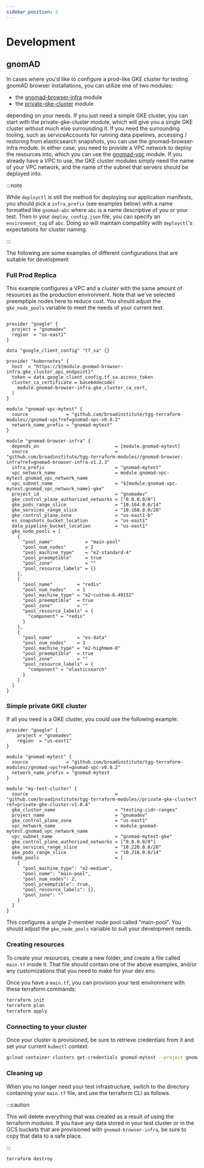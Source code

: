```yaml
---
sidebar_position: 2
---
```


# Development

## gnomAD

In cases where you'd like to configure a prod-like GKE cluster for testing gnomAD browser installations, you can utilize one of two modules:

- the [gnomad-browser-infra](https://github.com/broadinstitute/tgg-terraform-modules/tree/main/gnomad-browser-infra) module
- the [private-gke-cluster](https://github.com/broadinstitute/tgg-terraform-modules/tree/main/private-gke-cluster) module

depending on your needs. If you just need a simple GKE cluster, you can start with the private-gke-cluster module, which will give you a single GKE cluster without much else surrounding it. If you need the surrounding tooling, such as serviceAccounts for running data pipelines, accessing / restoring from elasticsearch snapshots, you can use the gnomad-browser-infra module. In either case, you need to provide a VPC network to deploy the resources into, which you can use the [gnomad-vpc](https://github.com/broadinstitute/tgg-terraform-modules/tree/main/gnomad-vpc) module. If you already have a VPC to use, the GKE cluster modules simply need the name of your VPC network, and the name of the subnet that servers should be deployed into.

:::note

While `deployctl` is still the method for deploying our application manifests, you should pick a `infra_prefix` (see examples below) with a name formatted like `gnomad-abc` where `abc` is a name descriptive of you or your test. Then in your `deploy_config.json` file, you can specify an `environment_tag` of `abc`. Doing so will maintain compatility with `deployctl`'s expectations for cluster naming.

:::

The following are some examples of different configurations that are suitable for development

### Full Prod Replica

This example configures a VPC and a cluster with the same amount of resources as the production environment. Note that we've selected preemptiple nodes here to reduce cost. You should adjust the `gke_node_pools` variable to meet the needs of your current test.

```

provider "google" {
  project = "gnomadev"
  region  = "us-east1"
}

data "google_client_config" "tf_sa" {}

provider "kubernetes" {
  host  = "https://${module.gnomad-browser-infra.gke_cluster_api_endpoint}"
  token = data.google_client_config.tf_sa.access_token
  cluster_ca_certificate = base64decode(
    module.gnomad-browser-infra.gke_cluster_ca_cert,
  )
}

module "gnomad-vpc-mytest" {
  source              = "github.com/broadinstitute/tgg-terraform-modules//gnomad-vpc?ref=gnomad-vpc-v0.0.2"
  network_name_prefix = "gnomad-mytest"
}

module "gnomad-browser-infra" {
  depends_on                            = [module.gnomad-mytest]
  source                                = "github.com/broadinstitute/tgg-terraform-modules//gnomad-browser-infra?ref=gnomad-browser-infra-v1.2.3"
  infra_prefix                          = "gnomad-mytest"
  vpc_network_name                      = module.gnomad-vpc-mytest.gnomad_vpc_network_name
  vpc_subnet_name                       = "${module.gnomad-vpc-mytest.gnomad_vpc_network_name}-gke"
  project_id                            = "gnomadev"
  gke_control_plane_authorized_networks = ["0.0.0.0/0"]
  gke_pods_range_slice                  = "10.164.0.0/14"
  gke_services_range_slice              = "10.168.0.0/20"
  gke_control_plane_zone                = "us-east1-b"
  es_snapshots_bucket_location          = "us-east1"
  data_pipeline_bucket_location         = "us-east1"
  gke_node_pools = [
    {
      "pool_name"            = "main-pool"
      "pool_num_nodes"       = 2
      "pool_machine_type"    = "e2-standard-4"
      "pool_preemptible"     = true
      "pool_zone"            = ""
      "pool_resource_labels" = {}
    },
    {
      "pool_name"         = "redis"
      "pool_num_nodes"    = 1
      "pool_machine_type" = "e2-custom-6-49152"
      "pool_preemptible"  = true
      "pool_zone"         = ""
      "pool_resource_labels" = {
        "component" = "redis"
      }
    },
    {
      "pool_name"         = "es-data"
      "pool_num_nodes"    = 3
      "pool_machine_type" = "e2-highmem-8"
      "pool_preemptible"  = true
      "pool_zone"         = ""
      "pool_resource_labels" = {
        "component" = "elasticsearch"
      }
    }
  ]
}
```

### Simple private GKE cluster

If all you need is a GKE cluster, you could use the following example:

```
provider "google" {
    project = "gnomadev"
    region  = "us-east1"
}

module "gnomad-mytest" {
  source              = "github.com/broadinstitute/tgg-terraform-modules//gnomad-vpc?ref=gnomad-vpc-v0.0.2"
  network_name_prefix = "gnomad-mytest
}

module "my-test-cluster" {
  source                                = "github.com/broadinstitute/tgg-terraform-modules//private-gke-cluster?ref=private-gke-cluster-v1.0.4"
  gke_cluster_name                      = "testing-cidr-ranges"
  project_name                          = "gnomadev"
  gke_control_plane_zone                = "us-east1"
  vpc_network_name                      = module.gnomad-mytest.gnomad_vpc_network_name
  vpc_subnet_name                       = "gnomad-mytest-gke"
  gke_control_plane_authorized_networks = ["0.0.0.0/0"]
  gke_services_range_slice              = "10.220.0.0/20"
  gke_pods_range_slice                  = "10.216.0.0/14"
  node_pools                            = [
    {
      "pool_machine_type": "e2-medium",
      "pool_name": "main-pool",
      "pool_num_nodes": 2,
      "pool_preemptible": true,
      "pool_resource_labels": {},
      "pool_zone": ""
    }
  ]
}
```

This configures a single 2-member node pool called "main-pool". You should adjust the `gke_node_pools` variable to suit your development needs.

### Creating resources

To create your resources, create a new folder, and create a file called `main.tf` inside it. That file should contain one of the above examples, and/or any customizations that you need to make for your dev env.

Once you have a `main.tf`, you can provision your test environment with these terraform commands:

```bash
terraform init
terraform plan
terraform apply
```

### Connecting to your cluster

Once your cluster is provisioned, be sure to retrieve credentials from it and set your current `kubectl` context:

```bash
gcloud container clusters get-credentials gnomad-mytest --project gnomadev --region us-east1
```

### Cleaning up

When you no longer need your test infrastructure, switch to the directory containing your `main.tf` file, and use the terraform CLI as follows.

:::caution

This will delete everything that was created as a result of using the terraform modules. If you have any data stored in your test cluster or in the GCS buckets that are provisioned with `gnomad-browser-infra`, be sure to copy that data to a safe place.

:::

```bash
terraform destroy
```
